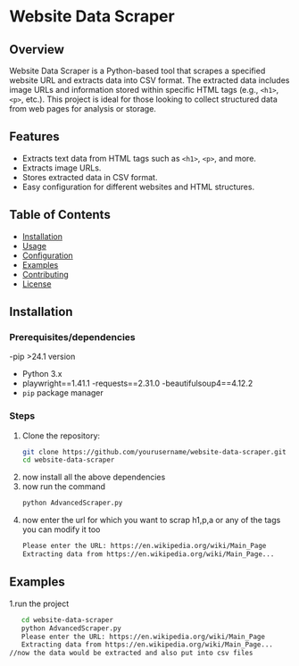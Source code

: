 # Website Data Scraper

## Overview
Website Data Scraper is a Python-based tool that scrapes a specified website URL and extracts data into CSV format. The extracted data includes image URLs and information stored within specific HTML tags (e.g., `<h1>`, `<p>`, etc.). This project is ideal for those looking to collect structured data from web pages for analysis or storage.

## Features
- Extracts text data from HTML tags such as `<h1>`, `<p>`, and more.
- Extracts image URLs.
- Stores extracted data in CSV format.
- Easy configuration for different websites and HTML structures.

## Table of Contents
- [Installation](#installation)
- [Usage](#usage)
- [Configuration](#configuration)
- [Examples](#examples)
- [Contributing](#contributing)
- [License](#license)

## Installation
### Prerequisites/dependencies
-pip >24.1 version
- Python 3.x
- playwright==1.41.1
-requests==2.31.0
-beautifulsoup4==4.12.2
- `pip` package manager

### Steps
1. Clone the repository:
   ```bash
   git clone https://github.com/yourusername/website-data-scraper.git
   cd website-data-scraper

2. now install all the above dependencies
3. now run the command
   ```bash
   python AdvancedScraper.py
4. now enter the url for which you want to scrap h1,p,a or any of the tags you can modify it too
   ```bash
   Please enter the URL: https://en.wikipedia.org/wiki/Main_Page
   Extracting data from https://en.wikipedia.org/wiki/Main_Page...

## Examples
1.run the project 
```bash
   cd website-data-scraper
   python AdvancedScraper.py
   Please enter the URL: https://en.wikipedia.org/wiki/Main_Page
   Extracting data from https://en.wikipedia.org/wiki/Main_Page...
//now the data would be extracted and also put into csv files



